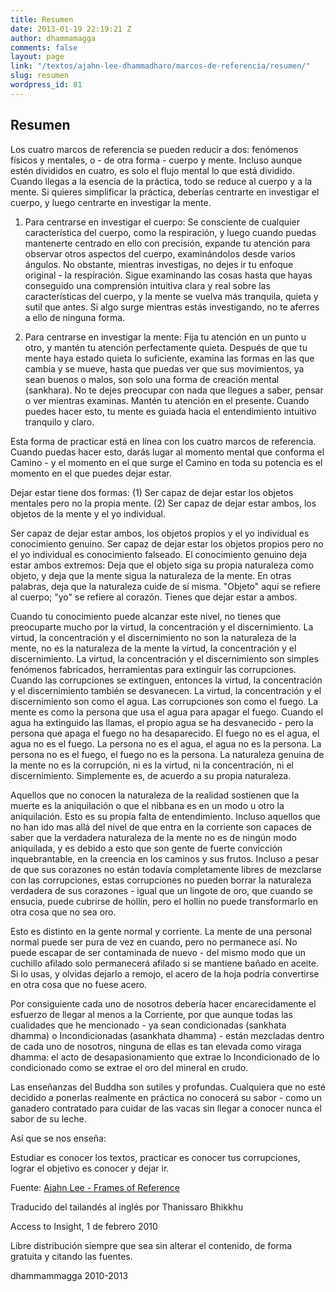 ```yaml
---
title: Resumen
date: 2013-01-19 22:19:21 Z
author: dhammamagga
comments: false
layout: page
link: "/textos/ajahn-lee-dhammadharo/marcos-de-referencia/resumen/"
slug: resumen
wordpress_id: 81
---
```


## Resumen


Los cuatro marcos de referencia se pueden reducir a dos: fenómenos físicos y mentales, o - de otra forma - cuerpo y mente. Incluso aunque estén divididos en cuatro, es solo el flujo mental lo que está dividido. Cuando llegas a la esencia de la práctica, todo se reduce al cuerpo y a la mente. Si quieres simplificar la práctica, deberías centrarte en investigar el cuerpo, y luego centrarte en investigar la mente.

1. Para centrarse en investigar el cuerpo: Se consciente de cualquier característica del cuerpo, como la respiración, y luego cuando puedas mantenerte centrado en ello con precisión, expande tu atención para observar otros aspectos del cuerpo, examinándolos desde varios ángulos. No obstante, mientras investigas, no dejes ir tu enfoque original - la respiración. Sigue examinando las cosas hasta que hayas conseguido una comprensión intuitiva clara y real sobre las características del cuerpo, y la mente se vuelva más tranquila, quieta y sutil que antes. Si algo surge mientras estás investigando, no te aferres a ello de ninguna forma.

2. Para centrarse en investigar la mente: Fija tu atención en un punto u otro, y mantén tu atención perfectamente quieta. Después de que tu mente haya estado quieta lo suficiente, examina las formas en las que cambia y se mueve, hasta que puedas ver que sus movimientos, ya sean buenos o malos, son solo una forma de creación mental (sankhara). No te dejes preocupar con nada que llegues a saber, pensar o ver mientras examinas. Mantén tu atención en el presente. Cuando puedes hacer esto, tu mente es guiada hacia el entendimiento intuitivo tranquilo y claro.

Esta forma de practicar está en línea con los cuatro marcos de referencia. Cuando puedas hacer esto, darás lugar al momento mental que conforma el Camino - y el momento en el que surge el Camino en toda su potencia es el momento en el que puedes dejar estar.

Dejar estar tiene dos formas: (1) Ser capaz de dejar estar los objetos mentales pero no la propia mente. (2) Ser capaz de dejar estar ambos, los objetos de la mente y el yo individual.

Ser capaz de dejar estar ambos, los objetos propios y el yo individual es conocimiento genuino. Ser capaz de dejar estar los objetos propios pero no el yo individual es conocimiento falseado. El conocimiento genuino deja estar ambos extremos: Deja que el objeto siga su propia naturaleza como objeto, y deja que la mente sigua la naturaleza de la mente. En otras palabras, deja que la naturaleza cuide de sí misma. "Objeto" aquí se refiere al cuerpo; "yo" se refiere al corazón. Tienes que dejar estar a ambos.

Cuando tu conocimiento puede alcanzar este nivel, no tienes que preocuparte mucho por la virtud, la concentración y el discernimiento. La virtud, la concentración y el discernimiento no son la naturaleza de la mente, no es la naturaleza de la mente la virtud, la concentración y el discernimiento. La virtud, la concentración y el discernimiento son simples fenómenos fabricados, herramientas para extinguir las corrupciones. Cuando las corrupciones se extinguen, entonces la virtud, la concentración y el discernimiento también se desvanecen. La virtud, la concentración y el discernimiento son como el agua. Las corrupciones son como el fuego. La mente es como la persona que usa el agua para apagar el fuego. Cuando el agua ha extinguido las llamas, el propio agua se ha desvanecido - pero la persona que apaga el fuego no ha desaparecido. El fuego no es el agua, el agua no es el fuego. La persona no es el agua, el agua no es la persona. La persona no es el fuego, el fuego no es la persona. La naturaleza genuina de la mente no es la corrupción, ni es la virtud, ni la concentración, ni el discernimiento. Simplemente es, de acuerdo a su propia naturaleza.

Aquellos que no conocen la naturaleza de la realidad sostienen que la muerte es la aniquilación o que el nibbana es en un modo u otro la aniquilación. Esto es su propia falta de entendimiento. Incluso aquellos que no han ido mas allá del nivel de que entra en la corriente son capaces de saber que la verdadera naturaleza de la mente no es de ningún modo aniquilada, y es debido a esto que son gente de fuerte convicción inquebrantable, en la creencia en los caminos y sus frutos. Incluso a pesar de que sus corazones no están todavía completamente libres de mezclarse con las corrupciones, estas corrupciones no pueden borrar la naturaleza verdadera de sus corazones - igual que un lingote de oro, que cuando se ensucia, puede cubrirse de hollín, pero el hollín no puede transformarlo en otra cosa que no sea oro.

Esto es distinto en la gente normal y corriente. La mente de una personal normal puede ser pura de vez en cuando, pero no permanece así. No puede escapar de ser contaminada de nuevo - del mismo modo que un cuchillo afilado solo permanecerá afilado si se mantiene bañado en aceite. Si lo usas, y olvidas dejarlo a remojo, el acero de la hoja podría convertirse en otra cosa que no fuese acero.

Por consiguiente cada uno de nosotros debería hacer encarecidamente el esfuerzo de llegar al menos a la Corriente, por que aunque todas las cualidades que he mencionado - ya sean condicionadas (sankhata dhamma) o Incondicionadas (asankhata dhamma) - están mezcladas dentro de cada uno de nosotros, ninguna de ellas es tan elevada como viraga dhamma: el acto de desapasionamiento que extrae lo Incondicionado de lo condicionado como se extrae el oro del mineral en crudo.

Las enseñanzas del Buddha son sutiles y profundas. Cualquiera que no esté decidido a ponerlas realmente en práctica no conocerá su sabor - como un ganadero contratado para cuidar de las vacas sin llegar a conocer nunca el sabor de su leche.

Así que se nos enseña:

Estudiar es conocer
los textos,
practicar es conocer
tus corrupciones,
lograr el objetivo es conocer
y dejar ir.<!-- more -->


Fuente: [Ajahn Lee - Frames of Reference](http://www.accesstoinsight.org/lib/thai/lee/frames.html)




Traducido del tailandés al inglés por Thanissaro Bhikkhu




Access to Insight, 1 de febrero 2010




Libre distribución siempre que sea sin alterar el contenido, de forma gratuita y citando las fuentes.




dhammammagga 2010-2013
